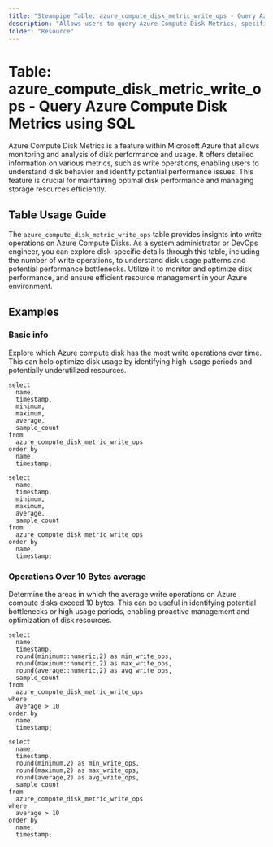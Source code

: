 ```yaml
---
title: "Steampipe Table: azure_compute_disk_metric_write_ops - Query Azure Compute Disk Metrics using SQL"
description: "Allows users to query Azure Compute Disk Metrics, specifically the write operations, providing insights into disk usage and potential performance issues."
folder: "Resource"
---
```


# Table: azure_compute_disk_metric_write_ops - Query Azure Compute Disk Metrics using SQL

Azure Compute Disk Metrics is a feature within Microsoft Azure that allows monitoring and analysis of disk performance and usage. It offers detailed information on various metrics, such as write operations, enabling users to understand disk behavior and identify potential performance issues. This feature is crucial for maintaining optimal disk performance and managing storage resources efficiently.

## Table Usage Guide

The `azure_compute_disk_metric_write_ops` table provides insights into write operations on Azure Compute Disks. As a system administrator or DevOps engineer, you can explore disk-specific details through this table, including the number of write operations, to understand disk usage patterns and potential performance bottlenecks. Utilize it to monitor and optimize disk performance, and ensure efficient resource management in your Azure environment.

## Examples

### Basic info
Explore which Azure compute disk has the most write operations over time. This can help optimize disk usage by identifying high-usage periods and potentially underutilized resources.

```sql+postgres
select
  name,
  timestamp,
  minimum,
  maximum,
  average,
  sample_count
from
  azure_compute_disk_metric_write_ops
order by
  name,
  timestamp;
```

```sql+sqlite
select
  name,
  timestamp,
  minimum,
  maximum,
  average,
  sample_count
from
  azure_compute_disk_metric_write_ops
order by
  name,
  timestamp;
```

### Operations Over 10 Bytes average
Determine the areas in which the average write operations on Azure compute disks exceed 10 bytes. This can be useful in identifying potential bottlenecks or high usage periods, enabling proactive management and optimization of disk resources.

```sql+postgres
select
  name,
  timestamp,
  round(minimum::numeric,2) as min_write_ops,
  round(maximum::numeric,2) as max_write_ops,
  round(average::numeric,2) as avg_write_ops,
  sample_count
from
  azure_compute_disk_metric_write_ops
where
  average > 10
order by
  name,
  timestamp;
```

```sql+sqlite
select
  name,
  timestamp,
  round(minimum,2) as min_write_ops,
  round(maximum,2) as max_write_ops,
  round(average,2) as avg_write_ops,
  sample_count
from
  azure_compute_disk_metric_write_ops
where
  average > 10
order by
  name,
  timestamp;
```